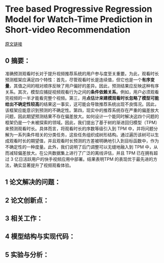 # Tree based Progressive Regression Model for Watch-Time Prediction in Short-video Recommendation
[原文链接](https://dl.acm.org/doi/10.1145/3580305.3599919)
## 0 摘要：
准确预测观看时长对于提升视频推荐系统的用户参与度至关重要。为此，观看时长预测框架应满足四个特性：首先，尽管观看时长是连续值，但它也是一个**有序变量**，其值之间的相对顺序反映了用户偏好的差异。因此，预测结果应反映这种有序关系。其次，模型应捕捉视频观看行为之间的**条件依赖关系**。例如，用户必须观看完视频的一半才能看完整个视频。第三，用**点估计来建模观看时长忽略了模型可能给出不确定性较高**的结果这一事实，这可能会导致推荐系统出现不良情况。因此，该框架应能意识到预测的不确定性。第四，现实中的推荐系统存在严重的偏差放大问题，因此期望预测结果不存在偏差放大。如何设计一个能同时解决这四个问题的框架仍是一个未被探索的领域。因此，我们提出了基于树的渐进回归模型（TPM）来预测观看时长。具体而言，将观看时长的序数等级引入到 TPM 中，并将问题分解为一系列条件相关的分类任务，这些任务组织成树形结构。通过遍历该树可以生成观看时长的期望值，并且观看时长预测的方差被明确地引入到目标函数中，作为不确定性的一种度量。此外，我们说明了后门调整可以无缝地融入到 TPM 中，从而减轻偏差放大。在公共数据集上进行了广泛的离线评估，并且 TPM 已在拥有超过 3 亿日活跃用户的快手视频应用中部署。结果表明TPM 的表现优于最先进的方法，确实显著提升了视频观看体验。
## 1 论文解决的问题：

## 2 论文创新点：

## 3 相关工作：

## 4 模型结构与实现代码：


## 5 实验与分析：

<!--stackedit_data:
eyJoaXN0b3J5IjpbMTIyMDI0NjUyMV19
-->